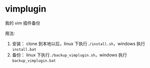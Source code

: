 vimplugin
=========

我的 vim 插件备份

用法:

1. 安装：
    clone 到本地以后，linux 下执行`./install.sh`，windows 执行`install.bat`
2. 备份：
    linux 下执行`./backup_vimplugin.sh`，windows 执行`backup_vimplugin.bat`
